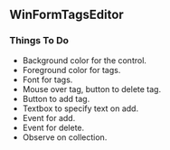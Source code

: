 ## WinFormTagsEditor

### Things To Do

* Background color for the control.
* Foreground color for tags.
* Font for tags.
* Mouse over tag, button to delete tag.
* Button to add tag.
* Textbox to specify text on add.
* Event for add.
* Event for delete.
* Observe on collection.
